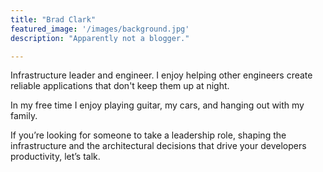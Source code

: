```yaml
---
title: "Brad Clark"
featured_image: '/images/background.jpg'
description: "Apparently not a blogger."

---
```



Infrastructure leader and engineer. I enjoy helping other engineers create reliable applications that don't keep them up at night.

In my free time I enjoy playing guitar, my cars, and hanging out with my family.

If you’re looking for someone to take a leadership role, shaping the infrastructure and the architectural decisions that drive your developers productivity, let’s talk.
